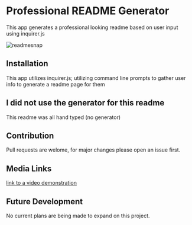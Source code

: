 # Professional README Generator


This app generates a professional looking readme based on user input using inquirer.js

![readmesnap](https://user-images.githubusercontent.com/70609024/144792391-0f438216-020e-43d8-9d52-c49236ebce2a.PNG)

## Installation

This app utilizes inquirer.js; utilizing command line prompts to gather user info to generate a readme page for them

## I did not use the generator for this readme

This readme was all hand typed (no generator)

## Contribution

Pull requests are welome, for major changes please open an issue first.

## Media Links

[link to a video demonstration](https://www.youtube.com/watch?v=WzBW_YGlQhg)

## Future Development

No current plans are being made to expand on this project.
